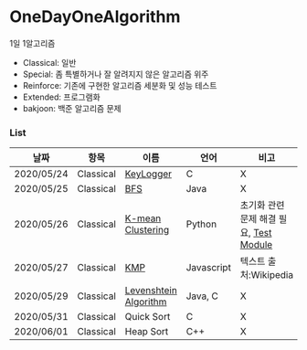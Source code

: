 # OneDayOneAlgorithm
1일 1알고리즘

* Classical: 일반
* Special: 좀 특별하거나 잘 알려지지 않은 알고리즘 위주
* Reinforce: 기존에 구현한 알고리즘 세분화 및 성능 테스트
* Extended: 프로그램화
* bakjoon: 백준 알고리즘 문제
### List
|날짜|항목|이름|언어|비고|
|----|----|----|---|---|
|2020/05/24|Classical|[KeyLogger](https://github.com/Re-Coma/OneDayOneAlgorithm/tree/master/Classic/KeyLogger)|C|X|
|2020/05/25|Classical|[BFS](https://github.com/Re-Coma/OneDayOneAlgorithm/tree/master/Classic/bfs/java)|Java|X|
|2020/05/26|Classical|[K-mean Clustering](https://github.com/Re-Coma/OneDayOneAlgorithm/tree/master/Classic/k-mean-clustering)|Python|초기화 관련 문제 해결 필요, [Test Module](https://github.com/Re-Coma/OneDayOneAlgorithm/blob/master/Classic/k-mean-clustering/testcase.ipynb)|
|2020/05/27|Classical|[KMP](https://github.com/Re-Coma/OneDayOneAlgorithm/tree/master/Classic/kms)|Javascript|텍스트 출처:Wikipedia|
|2020/05/29|Classical|[Levenshtein Algorithm](https://github.com/Re-Coma/OneDayOneAlgorithm/tree/master/Classic/levenstein/)|Java, C|X|
|2020/05/31|Classical|Quick Sort|C|X|
|2020/06/01|Classical|Heap Sort|C++|X|
